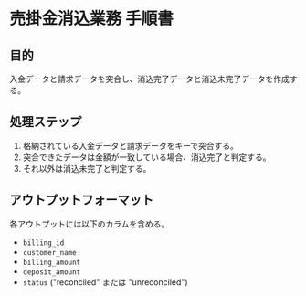 # 売掛金消込業務 手順書

## 目的
入金データと請求データを突合し、消込完了データと消込未完了データを作成する。

## 処理ステップ
1. 格納されている入金データと請求データをキーで突合する。
2. 突合できたデータは金額が一致している場合、消込完了と判定する。
3. それ以外は消込未完了と判定する。

## アウトプットフォーマット
各アウトプットには以下のカラムを含める。
- `billing_id`
- `customer_name`
- `billing_amount`
- `deposit_amount`
- `status` ("reconciled" または "unreconciled")
